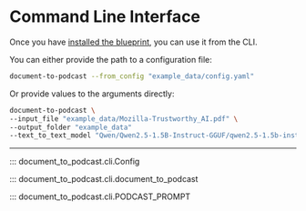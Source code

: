 # Command Line Interface

Once you have [installed the blueprint](./getting-started.md), you can use it from the CLI.

You can either provide the path to a configuration file:

```bash
document-to-podcast --from_config "example_data/config.yaml"
```

Or provide values to the arguments directly:


```bash
document-to-podcast \
--input_file "example_data/Mozilla-Trustworthy_AI.pdf" \
--output_folder "example_data"
--text_to_text_model "Qwen/Qwen2.5-1.5B-Instruct-GGUF/qwen2.5-1.5b-instruct-q8_0.gguf"
```

---

::: document_to_podcast.cli.Config

::: document_to_podcast.cli.document_to_podcast

::: document_to_podcast.cli.PODCAST_PROMPT
